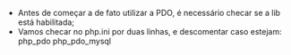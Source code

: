 * Antes de começar a de fato utilizar a PDO, é necessário checar se a lib está habilitada;
* Vamos checar no php.ini por duas linhas, e descomentar caso estejam: php_pdo php_pdo_mysql